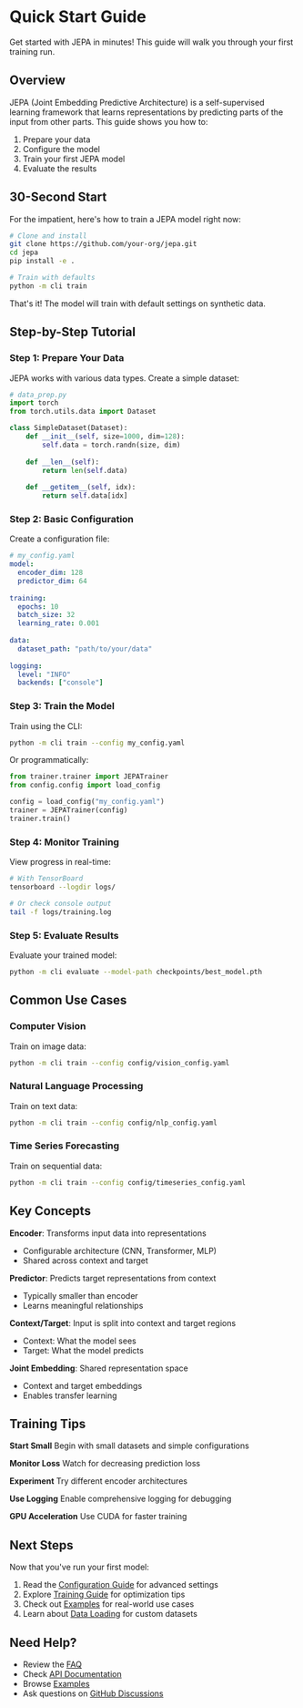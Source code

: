 # Quick Start Guide

Get started with JEPA in minutes! This guide will walk you through your first training run.

## Overview

JEPA (Joint Embedding Predictive Architecture) is a self-supervised learning framework that learns representations by predicting parts of the input from other parts. This guide shows you how to:

1. Prepare your data
2. Configure the model
3. Train your first JEPA model
4. Evaluate the results

## 30-Second Start

For the impatient, here's how to train a JEPA model right now:

```bash
# Clone and install
git clone https://github.com/your-org/jepa.git
cd jepa
pip install -e .

# Train with defaults
python -m cli train
```

That's it! The model will train with default settings on synthetic data.

## Step-by-Step Tutorial

### Step 1: Prepare Your Data

JEPA works with various data types. Create a simple dataset:

```python
# data_prep.py
import torch
from torch.utils.data import Dataset

class SimpleDataset(Dataset):
    def __init__(self, size=1000, dim=128):
        self.data = torch.randn(size, dim)
        
    def __len__(self):
        return len(self.data)
        
    def __getitem__(self, idx):
        return self.data[idx]
```

### Step 2: Basic Configuration

Create a configuration file:

```yaml
# my_config.yaml
model:
  encoder_dim: 128
  predictor_dim: 64
  
training:
  epochs: 10
  batch_size: 32
  learning_rate: 0.001
  
data:
  dataset_path: "path/to/your/data"
  
logging:
  level: "INFO"
  backends: ["console"]
```

### Step 3: Train the Model

Train using the CLI:

```bash
python -m cli train --config my_config.yaml
```

Or programmatically:

```python
from trainer.trainer import JEPATrainer
from config.config import load_config

config = load_config("my_config.yaml")
trainer = JEPATrainer(config)
trainer.train()
```

### Step 4: Monitor Training

View progress in real-time:

```bash
# With TensorBoard
tensorboard --logdir logs/

# Or check console output
tail -f logs/training.log
```

### Step 5: Evaluate Results

Evaluate your trained model:

```bash
python -m cli evaluate --model-path checkpoints/best_model.pth
```

## Common Use Cases

### Computer Vision

Train on image data:

```bash
python -m cli train --config config/vision_config.yaml
```

### Natural Language Processing

Train on text data:

```bash
python -m cli train --config config/nlp_config.yaml
```

### Time Series Forecasting

Train on sequential data:

```bash
python -m cli train --config config/timeseries_config.yaml
```

## Key Concepts

**Encoder**: Transforms input data into representations
   - Configurable architecture (CNN, Transformer, MLP)
   - Shared across context and target

**Predictor**: Predicts target representations from context
   - Typically smaller than encoder
   - Learns meaningful relationships

**Context/Target**: Input is split into context and target regions
   - Context: What the model sees
   - Target: What the model predicts

**Joint Embedding**: Shared representation space
   - Context and target embeddings
   - Enables transfer learning

## Training Tips

**Start Small**
   Begin with small datasets and simple configurations

**Monitor Loss**
   Watch for decreasing prediction loss

**Experiment**
   Try different encoder architectures

**Use Logging**
   Enable comprehensive logging for debugging

**GPU Acceleration**
   Use CUDA for faster training

## Next Steps

Now that you've run your first model:

1. Read the [Configuration Guide](configuration.md) for advanced settings
2. Explore [Training Guide](training.md) for optimization tips
3. Check out [Examples](../examples/index.md) for real-world use cases
4. Learn about [Data Loading](data.md) for custom datasets

## Need Help?

- Review the [FAQ](faq.md)
- Check [API Documentation](../api/index.md)
- Browse [Examples](../examples/index.md)
- Ask questions on [GitHub Discussions](https://github.com/your-org/jepa/discussions)
